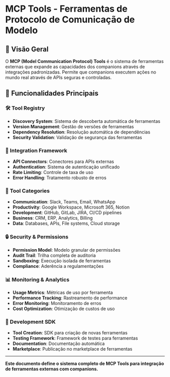 # MCP Tools - Ferramentas de Protocolo de Comunicação de Modelo

## 🎯 Visão Geral

O **MCP (Model Communication Protocol) Tools** é o sistema de ferramentas externas que expande as capacidades dos companions através de integrações padronizadas. Permite que companions executem ações no mundo real através de APIs seguras e controladas.

## 🔧 Funcionalidades Principais

### **🛠️ Tool Registry**
- **Discovery System**: Sistema de descoberta automática de ferramentas
- **Version Management**: Gestão de versões de ferramentas
- **Dependency Resolution**: Resolução automática de dependências
- **Security Validation**: Validação de segurança das ferramentas

### **🔌 Integration Framework**
- **API Connectors**: Conectores para APIs externas
- **Authentication**: Sistema de autenticação unificado
- **Rate Limiting**: Controle de taxa de uso
- **Error Handling**: Tratamento robusto de erros

### **🎯 Tool Categories**
- **Communication**: Slack, Teams, Email, WhatsApp
- **Productivity**: Google Workspace, Microsoft 365, Notion
- **Development**: GitHub, GitLab, JIRA, CI/CD pipelines
- **Business**: CRM, ERP, Analytics, Billing
- **Data**: Databases, APIs, File systems, Cloud storage

### **🔒 Security & Permissions**
- **Permission Model**: Modelo granular de permissões
- **Audit Trail**: Trilha completa de auditoria
- **Sandboxing**: Execução isolada de ferramentas
- **Compliance**: Aderência a regulamentações

### **📊 Monitoring & Analytics**
- **Usage Metrics**: Métricas de uso por ferramenta
- **Performance Tracking**: Rastreamento de performance
- **Error Monitoring**: Monitoramento de erros
- **Cost Optimization**: Otimização de custos de uso

### **🚀 Development SDK**
- **Tool Creation**: SDK para criação de novas ferramentas
- **Testing Framework**: Framework de testes para ferramentas
- **Documentation**: Documentação automática
- **Marketplace**: Publicação no marketplace de ferramentas

---

**Este documento define o sistema completo de MCP Tools para integração de ferramentas externas com companions.** 